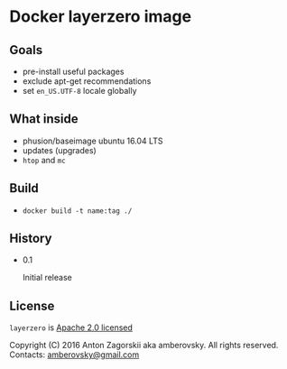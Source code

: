 # Docker layerzero image

## Goals
-   pre-install useful packages
-   exclude apt-get recommendations
-   set `en_US.UTF-8` locale globally

## What inside
-   phusion/baseimage ubuntu 16.04 LTS
-   updates (upgrades)
-   `htop` and `mc`

## Build
-   `docker build -t name:tag ./`

## History
-   0.1

    Initial release

## License

`layerzero` is [Apache 2.0 licensed](/LICENSE)

Copyright (C) 2016 Anton Zagorskii aka amberovsky.
All rights reserved. Contacts: <amberovsky@gmail.com> 
